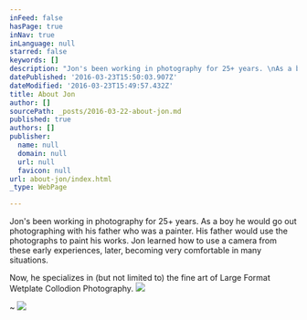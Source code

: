 ```yaml
---
inFeed: false
hasPage: true
inNav: true
inLanguage: null
starred: false
keywords: []
description: "Jon's been working in photography for 25+ years. \nAs a boy he would go out photographing with his father who was a painter. His father would use the photographs to paint his works. Jon learned how to use a camera from these early experiences, later, becoming very comfortable in many situations.\_"
datePublished: '2016-03-23T15:50:03.907Z'
dateModified: '2016-03-23T15:49:57.432Z'
title: About Jon
author: []
sourcePath: _posts/2016-03-22-about-jon.md
published: true
authors: []
publisher:
  name: null
  domain: null
  url: null
  favicon: null
url: about-jon/index.html
_type: WebPage

---
```

Jon's been working in photography for 25+ years. 
As a boy he would go out photographing with his father who was a painter. His father would use the photographs to paint his works. Jon learned how to use a camera from these early experiences, later, becoming very comfortable in many situations. 

Now, he specializes in (but not limited to) the fine art of Large Format Wetplate Collodion Photography. 
![](https://the-grid-user-content.s3-us-west-2.amazonaws.com/7b4a0a01-0e25-4ccc-bad6-3ecbf13bc297.jpg)

~ ![](https://the-grid-user-content.s3-us-west-2.amazonaws.com/0d5a551a-aeee-4c0c-ae1c-6d08d356a383.jpg)